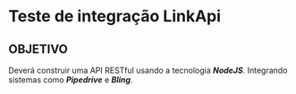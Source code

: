 # Teste de integração **LinkApi**
## OBJETIVO

Deverá construir uma API RESTful usando a tecnologia ***NodeJS***.
Integrando sistemas como ***Pipedrive*** e ***Bling***.
